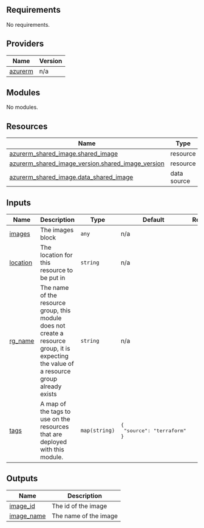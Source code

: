 ## Requirements

No requirements.

## Providers

| Name | Version |
|------|---------|
| <a name="provider_azurerm"></a> [azurerm](#provider\_azurerm) | n/a |

## Modules

No modules.

## Resources

| Name | Type |
|------|------|
| [azurerm_shared_image.shared_image](https://registry.terraform.io/providers/hashicorp/azurerm/latest/docs/resources/shared_image) | resource |
| [azurerm_shared_image_version.shared_image_version](https://registry.terraform.io/providers/hashicorp/azurerm/latest/docs/resources/shared_image_version) | resource |
| [azurerm_shared_image.data_shared_image](https://registry.terraform.io/providers/hashicorp/azurerm/latest/docs/data-sources/shared_image) | data source |

## Inputs

| Name | Description | Type | Default | Required |
|------|-------------|------|---------|:--------:|
| <a name="input_images"></a> [images](#input\_images) | The images block | `any` | n/a | yes |
| <a name="input_location"></a> [location](#input\_location) | The location for this resource to be put in | `string` | n/a | yes |
| <a name="input_rg_name"></a> [rg\_name](#input\_rg\_name) | The name of the resource group, this module does not create a resource group, it is expecting the value of a resource group already exists | `string` | n/a | yes |
| <a name="input_tags"></a> [tags](#input\_tags) | A map of the tags to use on the resources that are deployed with this module. | `map(string)` | <pre>{<br>  "source": "terraform"<br>}</pre> | no |

## Outputs

| Name | Description |
|------|-------------|
| <a name="output_image_id"></a> [image\_id](#output\_image\_id) | The id of the image |
| <a name="output_image_name"></a> [image\_name](#output\_image\_name) | The name of the image |
